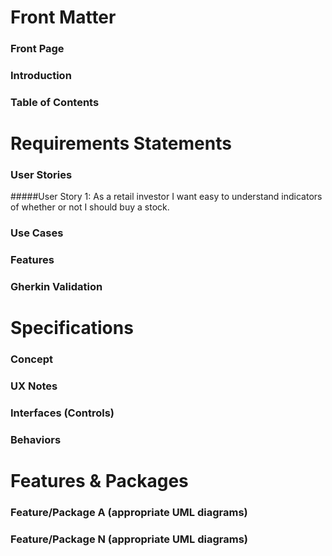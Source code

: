 # Front Matter
### Front Page

### Introduction
  
### Table of Contents

# Requirements Statements
### User Stories 
  #####User Story 1:
        As a retail investor I want easy to understand indicators of whether or not I should buy a stock.
### Use Cases
### Features
### Gherkin Validation

# Specifications
### Concept
### UX Notes
### Interfaces (Controls)
### Behaviors

# Features & Packages
### Feature/Package A (appropriate UML diagrams)
### Feature/Package N (appropriate UML diagrams)
